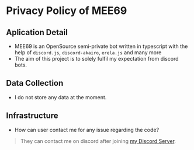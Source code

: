 # Privacy Policy of MEE69

## Aplication Detail

* MEE69 is an OpenSource semi-private bot written in typescript with the help of `discord.js`, `discord-akairo`, `erela.js` and many more
* The aim of this project is to solely fulfil my expectation from discord bots.

## Data Collection
<!--
* I store user's discord id, guild id, only when they use a specific command which requires saving them to the database. nothing is saved without a user's intent or if applicable the guild admin's intent.
-->

* I do not store any data at the moment.

## Infrastructure

* How can user contact me for any issue regarding the code?

> They can contact me on discord after joining [my Discord Server](https://dsc.gg/dhruvin "join here").
